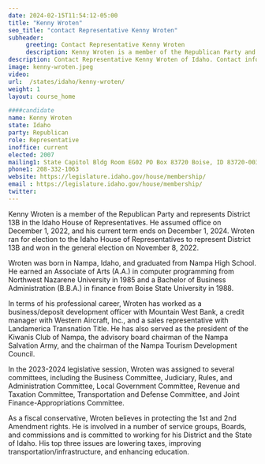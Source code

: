 ```yaml
---
date: 2024-02-15T11:54:12-05:00
title: "Kenny Wroten"
seo_title: "contact Representative Kenny Wroten"
subheader:
     greeting: Contact Representative Kenny Wroten
     description: Kenny Wroten is a member of the Republican Party and represents District 13B in the Idaho House of Representatives. He assumed office on December 1, 2022, and his current term ends on December 1, 2024.
description: Contact Representative Kenny Wroten of Idaho. Contact information for Kenny Wroten includes email address, phone number, and mailing address.
image: kenny-wroten.jpeg
video:
url:  /states/idaho/kenny-wroten/
weight: 1
layout: course_home

####candidate
name: Kenny Wroten
state: Idaho
party: Republican
role: Representative
inoffice: current
elected: 2007
mailing1: State Capitol Bldg Room EG02 PO Box 83720 Boise, ID 83720-0038
phone1: 208-332-1063
website: https://legislature.idaho.gov/house/membership/
email : https://legislature.idaho.gov/house/membership/
twitter:
---
```


Kenny Wroten is a member of the Republican Party and represents District 13B in the Idaho House of Representatives. He assumed office on December 1, 2022, and his current term ends on December 1, 2024. Wroten ran for election to the Idaho House of Representatives to represent District 13B and won in the general election on November 8, 2022.

Wroten was born in Nampa, Idaho, and graduated from Nampa High School. He earned an Associate of Arts (A.A.) in computer programming from Northwest Nazarene University in 1985 and a Bachelor of Business Administration (B.B.A.) in finance from Boise State University in 1988.

In terms of his professional career, Wroten has worked as a business/deposit development officer with Mountain West Bank, a credit manager with Western Aircraft, Inc., and a sales representative with Landamerica Transnation Title. He has also served as the president of the Kiwanis Club of Nampa, the advisory board chairman of the Nampa Salvation Army, and the chairman of the Nampa Tourism Development Council.

In the 2023-2024 legislative session, Wroten was assigned to several committees, including the Business Committee, Judiciary, Rules, and Administration Committee, Local Government Committee, Revenue and Taxation Committee, Transportation and Defense Committee, and Joint Finance-Appropriations Committee.

As a fiscal conservative, Wroten believes in protecting the 1st and 2nd Amendment rights. He is involved in a number of service groups, Boards, and commissions and is committed to working for his District and the State of Idaho. His top three issues are lowering taxes, improving transportation/infrastructure, and enhancing education.

